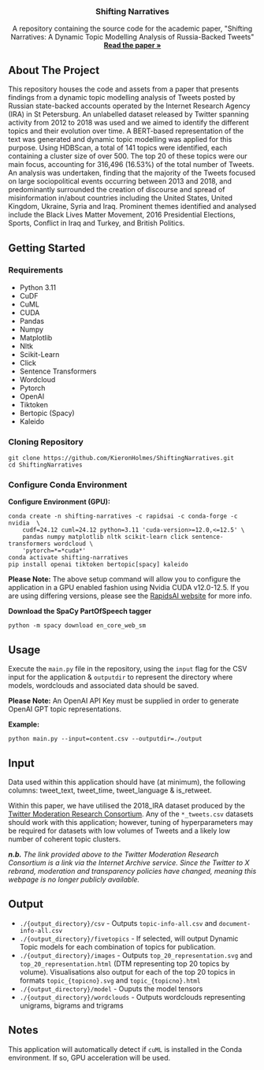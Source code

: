<!-- PROJECT LOGO -->
<br />
<div align="center">
  <h3 align="center">Shifting Narratives</h3>

  <p align="center">
    A repository containing the source code for the academic paper, "Shifting Narratives: A Dynamic Topic Modelling Analysis of Russia-Backed Tweets"
    <br />
    <a href="https://github.com/KieronHolmes/ShiftingNarratives"><strong>Read the paper »</strong></a>
  </p>
</div>

## About The Project

This repository houses the code and assets from a paper that presents findings from a dynamic topic modelling analysis of Tweets posted by Russian state-backed accounts operated by the Internet Research Agency (IRA) in St Petersburg. An unlabelled dataset released by Twitter spanning activity from 2012 to 2018 was used and we aimed to identify the different topics and their evolution over time. A BERT-based representation of the text was generated and dynamic topic modelling was applied for this purpose. Using HDBScan, a total of 141 topics were identified, each containing a cluster size of over 500. The top 20 of these topics were our main focus, accounting for 316,496 (16.53\%) of the total number of Tweets. An analysis was undertaken, finding that the majority of the Tweets focused on large sociopolitical events occurring between 2013 and 2018, and predominantly surrounded the creation of discourse and spread of misinformation in/about countries including the United States, United Kingdom, Ukraine, Syria and Iraq. Prominent themes identified and analysed include the Black Lives Matter Movement, 2016 Presidential Elections, Sports, Conflict in Iraq and Turkey, and British Politics.

## Getting Started

### Requirements
- Python 3.11
- CuDF
- CuML
- CUDA
- Pandas
- Numpy
- Matplotlib
- Nltk
- Scikit-Learn
- Click
- Sentence Transformers
- Wordcloud
- Pytorch
- OpenAI
- Tiktoken
- Bertopic (Spacy)
- Kaleido

### Cloning Repository
```
git clone https://github.com/KieronHolmes/ShiftingNarratives.git
cd ShiftingNarratives
```

### Configure Conda Environment

**Configure Environment (GPU):**
```
conda create -n shifting-narratives -c rapidsai -c conda-forge -c nvidia  \
    cudf=24.12 cuml=24.12 python=3.11 'cuda-version>=12.0,<=12.5' \
    pandas numpy matplotlib nltk scikit-learn click sentence-transformers wordcloud \
    'pytorch=*=*cuda*'
conda activate shifting-narratives
pip install openai tiktoken bertopic[spacy] kaleido
```

**Please Note:** The above setup command will allow you to configure the application in a GPU enabled fashion using Nvidia CUDA v12.0-12.5. If you are using differing versions, please see the [RapidsAI website](https://docs.rapids.ai/install/) for more info.

**Download the SpaCy PartOfSpeech tagger**
```
python -m spacy download en_core_web_sm
```

## Usage

Execute the `main.py` file in the repository, using the `input` flag for the CSV input for the application & `outputdir` to represent the directory where models, wordclouds and associated data should be saved.

**Please Note:** An OpenAI API Key must be supplied in order to generate OpenAI GPT topic representations.

**Example:**
```
python main.py --input=content.csv --outputdir=./output
```

## Input

Data used within this application should have (at minimum), the following columns: tweet_text, tweet_time, tweet_language & is_retweet.

Within this paper, we have utilised the 2018_IRA dataset produced by the [Twitter Moderation Research Consortium](https://web.archive.org/web/20240219201436/https://transparency.twitter.com/en/reports/moderation-research.html). Any of the `*_tweets.csv` datasets should work with this application; however, tuning of hyperparameters may be required for datasets with low volumes of Tweets and a likely low number of coherent topic clusters.

_**n.b.** The link provided above to the Twitter Moderation Research Consortium is a link via the Internet Archive service. Since the Twitter to X rebrand, moderation and transparency policies have changed, meaning this webpage is no longer publicly available._

## Output

- `./{output_directory}/csv` - Outputs `topic-info-all.csv` and `document-info-all.csv`
- `./{output_directory}/fivetopics` - If selected, will output Dynamic Topic models for each combination of topics for publication.
- `./{output_directory}/images` - Outputs `top_20_representation.svg` and `top_20_representation.html` (DTM representing top 20 topics by volume). Visualisations also output for each of the top 20 topics in formats `topic_{topicno}.svg` and `topic_{topicno}.html`
- `./{output_directory}/model` - Ouputs the model tensors
- `./{output_directory}/wordclouds` - Outputs wordclouds representing unigrams, bigrams and trigrams

## Notes

This application will automatically detect if `cuML` is installed in the Conda environment. If so, GPU acceleration will be used.
